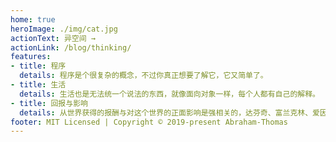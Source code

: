 ```yaml
---
home: true
heroImage: ./img/cat.jpg
actionText: 异空间 →
actionLink: /blog/thinking/
features:
- title: 程序
  details: 程序是个很复杂的概念，不过你真正想要了解它，它又简单了。
- title: 生活
  details: 生活也是无法统一个说法的东西，就像面向对象一样，每个人都有自己的解释。
- title: 回报与影响
  details: 从世界获得的报酬与对这个世界的正面影响是强相关的，达芬奇、富兰克林、爱因斯坦等人已经验证了这一点。
footer: MIT Licensed | Copyright © 2019-present Abraham-Thomas
---
```

